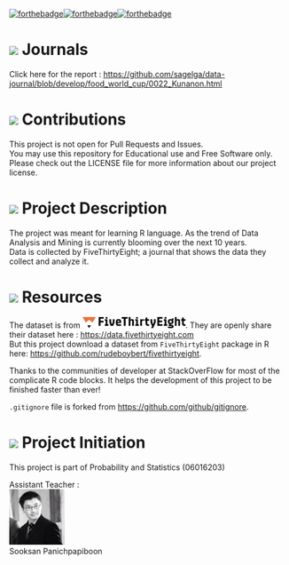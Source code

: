 [![forthebadge](https://forthebadge.com/images/badges/built-by-developers.svg)]()[![forthebadge](https://forthebadge.com/images/badges/contains-cat-gifs.svg)]()[![forthebadge](https://forthebadge.com/images/badges/powered-by-netflix.svg)]()

# <img src="https://png.icons8.com/material/50/000000/presentation.png" height="30px"> Journals
Click here for the report : https://github.com/sagelga/data-journal/blob/develop/food_world_cup/0022_Kunanon.html

# <img src="https://png.icons8.com/ios/96/000000/pull-request.png" height="30px"> Contributions
This project is not open for Pull Requests and Issues.<br>
You may use this repository for Educational use and Free Software only.<br>
Please check out the LICENSE file for more information about our project license.

# <img src="https://png.icons8.com/ios/96/000000/graph-report.png" height="30px"> Project Description
The project was meant for learning R language. As the trend of Data Analysis and Mining is currently blooming over the next 10 years.<br>
Data is collected by FiveThirtyEight; a journal that shows the data they collect and analyze it.

# <img src="https://png.icons8.com/ios/50/000000/book-filled.png" height="30px"> Resources
The dataset is from <img src="/Reference Photo/fivethirtyeight-logo.png" height="20px">. They are openly share their dataset here : https://data.fivethirtyeight.com<br>
But this project download a dataset from `FiveThirtyEight` package in R here: https://github.com/rudeboybert/fivethirtyeight.

Thanks to the communities of developer at StackOverFlow for most of the complicate R code blocks. It helps the development of this project to be finished faster than ever!

`.gitignore` file is forked from https://github.com/github/gitignore.

# <img src="https://png.icons8.com/ios/96/000000/graph-report.png" height="30px"> Project Initiation
This project is part of Probability and Statistics (06016203)

Assistant Teacher : <br>
<img src="/Reference Photo/sooksan-panich.jpg" width="100px"><br>
Sooksan Panichpapiboon
